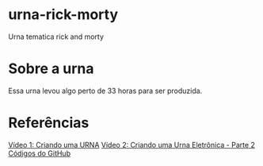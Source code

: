 # urna-rick-morty
Urna tematica rick and morty

# Sobre a urna
Essa urna levou algo perto de 33 horas para ser produzida.

# Referências
<a href='https://www.youtube.com/watch?v=U-sE3B62t5o'>Vídeo 1: Criando uma URNA</a>
<a href='https://www.youtube.com/watch?v=7dh1eeUy1uw'>Vídeo 2: Criando uma Urna Eletrônica - Parte 2</a>
<a href='https://github.com/RojasV/projeto-urna-HT/blob/master/index.html'>Códigos do GitHub</a>
